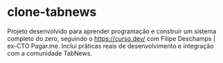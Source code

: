 # clone-tabnews
Projeto desenvolvido para aprender programação e construir um sistema completo do zero, seguindo o https://curso.dev/ com Filipe Deschamps | ex-CTO Pagar.me. Inclui práticas reais de desenvolvimento e integração com a comunidade TabNews.
